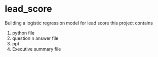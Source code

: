 # lead_score
Building a logistic regression model for lead score 
this project contains
1) python file
2) question n answer file
3) ppt
4) Executive summary file
